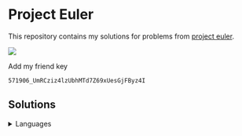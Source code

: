 # Project Euler

This repository contains my solutions for problems from [project
euler](https://projecteuler.net).

![](http://projecteuler.net/profile/sameasmuli.png)

Add my friend key

```
571906_UmRCziz4lzUbhMTd7Z69xUesGjFByz4I
```

## Solutions

<details>
<summary>Languages</summary>
<table>
  <thead>
    <tr class="header">
      <th align="center">Problem</th>
      <th align="center">C</th>
      <th align="center">Python</th>
    </tr>
  </thead>
  <tbody>
    <tr class="odd">
      <td align="center">001</td>
      <td align="center">🔵</td>
      <td align="center">🔵</td>
    </tr>
    <tr class="even">
      <td align="center">002</td>
      <td align="center">🔵</td>
      <td align="center">🔵</td>
    </tr>
    <tr class="odd">
      <td align="center">003</td>
      <td align="center">🔵</td>
      <td align="center">🔵</td>
    </tr>
    <tr class="even">
      <td align="center">004</td>
      <td align="center">🔵</td>
      <td align="center">🔵</td>
    </tr>
    <tr class="odd">
      <td align="center">005</td>
      <td align="center">🔵</td>
      <td align="center">🔵</td>
    </tr>
    <tr class="even">
      <td align="center">006</td>
      <td align="center">🔵</td>
      <td align="center">🔵</td>
    </tr>
    <tr class="odd">
      <td align="center">007</td>
      <td align="center">🔵</td>
      <td align="center"></td>
    </tr>
  </tbody>
</table>
</details>
